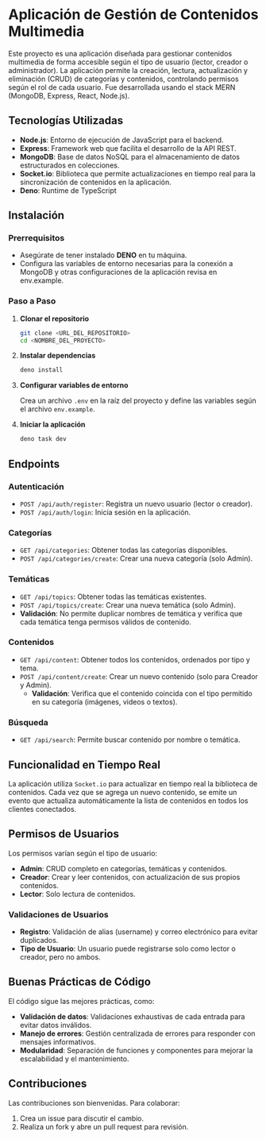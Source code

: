 # Aplicación de Gestión de Contenidos Multimedia

Este proyecto es una aplicación diseñada para gestionar contenidos multimedia de forma accesible según el tipo de usuario (lector, creador o administrador). La aplicación permite la creación, lectura, actualización y eliminación (CRUD) de categorías y contenidos, controlando permisos según el rol de cada usuario. Fue desarrollada usando el stack MERN (MongoDB, Express, React, Node.js).

## Tecnologías Utilizadas

- **Node.js**: Entorno de ejecución de JavaScript para el backend.
- **Express**: Framework web que facilita el desarrollo de la API REST.
- **MongoDB**: Base de datos NoSQL para el almacenamiento de datos estructurados en colecciones.
- **Socket.io**: Biblioteca que permite actualizaciones en tiempo real para la sincronización de contenidos en la aplicación.
- **Deno**: Runtime de TypeScript

## Instalación

### Prerrequisitos

- Asegúrate de tener instalado **DENO** en tu máquina.
- Configura las variables de entorno necesarias para la conexión a MongoDB y otras configuraciones de la aplicación revisa en env.example.

### Paso a Paso

1. **Clonar el repositorio**

   ```bash
   git clone <URL_DEL_REPOSITORIO>
   cd <NOMBRE_DEL_PROYECTO>
   ```

2. **Instalar dependencias**

   ```bash
   deno install
   ```

3. **Configurar variables de entorno**

   Crea un archivo `.env` en la raíz del proyecto y define las variables según el archivo `env.example`.

4. **Iniciar la aplicación**

   ```bash
   deno task dev
   ```

## Endpoints

### Autenticación

- `POST /api/auth/register`: Registra un nuevo usuario (lector o creador).
- `POST /api/auth/login`: Inicia sesión en la aplicación.

### Categorías

- `GET /api/categories`: Obtener todas las categorías disponibles.
- `POST /api/categories/create`: Crear una nueva categoría (solo Admin).

### Temáticas

- `GET /api/topics`: Obtener todas las temáticas existentes.
- `POST /api/topics/create`: Crear una nueva temática (solo Admin).
- **Validación**: No permite duplicar nombres de temática y verifica que cada temática tenga permisos válidos de contenido.

### Contenidos

- `GET /api/content`: Obtener todos los contenidos, ordenados por tipo y tema.
- `POST /api/content/create`: Crear un nuevo contenido (solo para Creador y Admin).
  - **Validación**: Verifica que el contenido coincida con el tipo permitido en su categoría (imágenes, videos o textos).

### Búsqueda

- `GET /api/search`: Permite buscar contenido por nombre o temática.

## Funcionalidad en Tiempo Real

La aplicación utiliza `Socket.io` para actualizar en tiempo real la biblioteca de contenidos. Cada vez que se agrega un nuevo contenido, se emite un evento que actualiza automáticamente la lista de contenidos en todos los clientes conectados.

## Permisos de Usuarios

Los permisos varían según el tipo de usuario:

- **Admin**: CRUD completo en categorías, temáticas y contenidos.
- **Creador**: Crear y leer contenidos, con actualización de sus propios contenidos.
- **Lector**: Solo lectura de contenidos.

### Validaciones de Usuarios

- **Registro**: Validación de alias (username) y correo electrónico para evitar duplicados.
- **Tipo de Usuario**: Un usuario puede registrarse solo como lector o creador, pero no ambos.

## Buenas Prácticas de Código

El código sigue las mejores prácticas, como:

- **Validación de datos**: Validaciones exhaustivas de cada entrada para evitar datos inválidos.
- **Manejo de errores**: Gestión centralizada de errores para responder con mensajes informativos.
- **Modularidad**: Separación de funciones y componentes para mejorar la escalabilidad y el mantenimiento.

## Contribuciones

Las contribuciones son bienvenidas. Para colaborar:

1. Crea un issue para discutir el cambio.
2. Realiza un fork y abre un pull request para revisión.